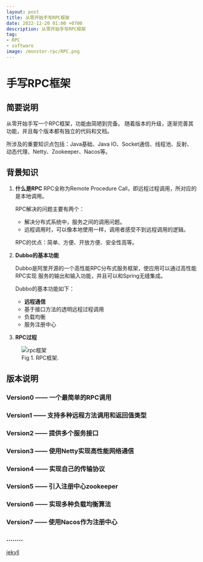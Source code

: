 ```yaml
---
layout: post
title: 从零开始手写RPC框架
date: 2022-12-20 01:00 +0700
description: 从零开始手写RPC框架
tag:
- RPC
- software
image: /monster-rpc/RPC.png
---
```


# 手写RPC框架

## 简要说明
从零开始手写一个RPC框架，功能由简陋到完备。
随着版本的升级，逐渐完善其功能，并且每个版本都有独立的代码和文档。

所涉及的重要知识点包括：Java基础、Java IO、Socket通信、线程池、反射、动态代理、Netty、Zookeeper、Nacos等。

## 背景知识
1. **什么是RPC**
   RPC全称为Remote Procedure Call，即远程过程调用，所对应的是本地调用。

   RPC解决的问题主要有两个：

    * 解决分布式系统中，服务之间的调用问题。
    * 远程调用时，可以像本地使用一样，调用者感受不到远程调用的逻辑。

   RPC的优点：简单、方便、开放方便、安全性高等。

2. **Dubbo的基本功能**

   Dubbo是阿里开源的一个高性能RPC分布式服务框架，使应用可以通过高性能RPC实现
   服务的输出和输入功能，并且可以和Spring无缝集成。

   Dubbo的基本功能如下：

    * **远程通信**
    * 基于接口方法的透明远程过程调用
    * 负载均衡
    * 服务注册中心

3. **RPC过程**

<figure>
<img src="/monster-rpc/RPC.png" alt="rpc框架">
<figcaption>Fig 1. RPC框架.</figcaption>
</figure>

## 版本说明

### Version0 —— 一个最简单的RPC调用

### Version1 —— 支持多种远程方法调用和返回值类型

### Version2 —— 提供多个服务接口

### Version3 —— 使用Netty实现高性能网络通信

### Version4 —— 实现自己的传输协议

### Version5 —— 引入注册中心zookeeper

### Version6 —— 实现多种负载均衡算法

### Version7 —— 使用Nacos作为注册中心

### ........

[jekyll](https://sherlnow.github.io/welcome-to-jekyll/)

